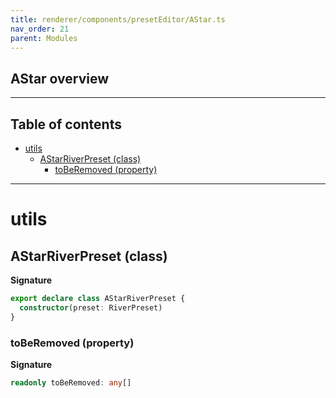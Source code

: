 ```yaml
---
title: renderer/components/presetEditor/AStar.ts
nav_order: 21
parent: Modules
---
```


## AStar overview

---

<h2 class="text-delta">Table of contents</h2>

- [utils](#utils)
  - [AStarRiverPreset (class)](#astarriverpreset-class)
    - [toBeRemoved (property)](#toberemoved-property)

---

# utils

## AStarRiverPreset (class)

**Signature**

```ts
export declare class AStarRiverPreset {
  constructor(preset: RiverPreset)
}
```

### toBeRemoved (property)

**Signature**

```ts
readonly toBeRemoved: any[]
```
